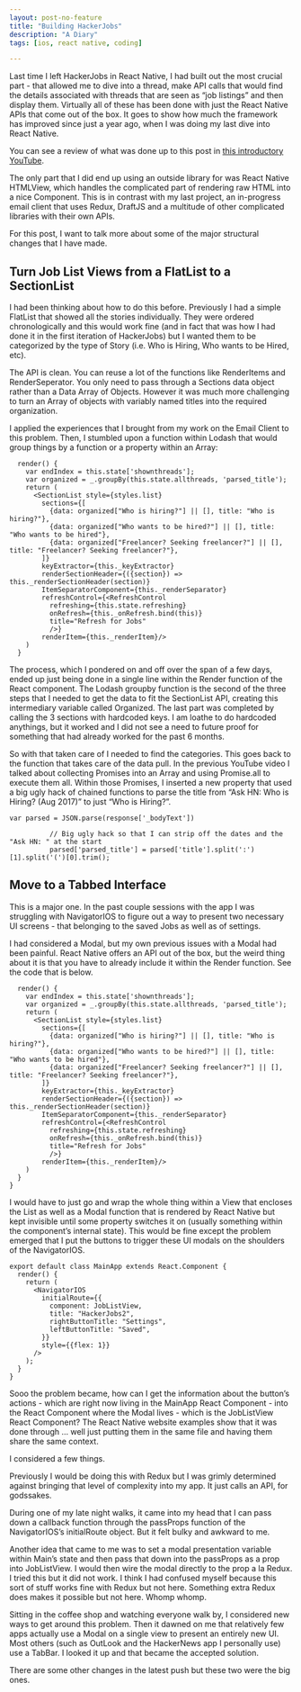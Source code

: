 ```yaml
---
layout: post-no-feature
title: "Building HackerJobs"
description: "A Diary"
tags: [ios, react native, coding]

---
```


Last time I left HackerJobs in React Native, I had built out the most crucial part - that allowed me to dive into a thread, make API calls that would find the details associated with threads that are seen as “job listings” and then display them. Virtually all of these has been done with just the React Native APIs that come out of the box. It goes to show how much the framework has improved since just a year ago, when I was doing my last dive into React Native. 

You can see a review of what was done up to this post in [this introductory YouTube](https://youtu.be/yupGoZknz2k). 

The only part that I did end up using an outside library for was React Native HTMLView, which handles the complicated part of rendering raw HTML into a nice Component. This is in contrast with my last project, an in-progress email client that uses Redux, DraftJS and a multitude of other complicated libraries with their own APIs. 

For this post, I want to talk more about some of the major structural changes that I have made. 

## Turn Job List Views from a FlatList to a SectionList 

I had been thinking about how to do this before. Previously I had a simple FlatList that showed all the stories individually. They were ordered chronologically and this would work fine (and in fact that was how I had done it in the first iteration of HackerJobs) but I wanted them to be categorized by the type of Story (i.e. Who is Hiring, Who wants to be Hired, etc). 

The API is clean. You can reuse a lot of the functions like RenderItems and RenderSeperator. You only need to pass through a Sections data object rather than a Data Array of Objects. However it was much more challenging to turn an Array of objects with variably named titles into the required organization. 

I applied the experiences that I brought from my work on the Email Client to this problem. Then, I stumbled upon a function within Lodash that would group things by a function or a property within an Array: 

```
  render() {
    var endIndex = this.state['shownthreads'];
    var organized = _.groupBy(this.state.allthreads, 'parsed_title');
    return (
      <SectionList style={styles.list}
        sections={[
          {data: organized["Who is hiring?"] || [], title: "Who is hiring?"},
          {data: organized["Who wants to be hired?"] || [], title: "Who wants to be hired"},
          {data: organized["Freelancer? Seeking freelancer?"] || [], title: "Freelancer? Seeking freelancer?"},
        ]}
        keyExtractor={this._keyExtractor}
        renderSectionHeader={({section}) => this._renderSectionHeader(section)}
        ItemSeparatorComponent={this._renderSeparator}
        refreshControl={<RefreshControl
          refreshing={this.state.refreshing}
          onRefresh={this._onRefresh.bind(this)}
          title="Refresh for Jobs"
          />}
        renderItem={this._renderItem}/>
    )
  }
```

The process, which I pondered on and off over the span of a few days, ended up just being done in a single line within the Render function of the React component. The Lodash groupby function is the second of the three steps that I needed to get the data to fit the SectionList API, creating this intermediary variable called Organized. The last part was completed by calling the 3 sections with hardcoded keys. I am loathe to do hardcoded anythings, but it worked and I did not see a need to future proof for something that had already worked for the past 6 months. 

So with that taken care of I needed to find the categories. This goes back to the function that takes care of the data pull. In the previous YouTube video I talked about collecting Promises into an Array and using Promise.all to execute them all. Within those Promises, I inserted a new property that used a big ugly hack of chained functions to parse the title from “Ask HN: Who is Hiring? (Aug 2017)” to just “Who is Hiring?”. 

```
var parsed = JSON.parse(response['_bodyText'])

          // Big ugly hack so that I can strip off the dates and the "Ask HN: " at the start
          parsed['parsed_title'] = parsed['title'].split(':')[1].split('(')[0].trim();
```

## Move to a Tabbed Interface 

This is a major one. In the past couple sessions with the app I was struggling with NavigatorIOS to figure out a way to present two necessary UI screens - that belonging to the saved Jobs as well as of settings. 

I had considered a Modal, but my own previous issues with a Modal had been painful. React Native offers an API out of the box, but the weird thing about it is that you have to already include it within the Render function. See the code that is below. 

``` 
  render() {
    var endIndex = this.state['shownthreads'];
    var organized = _.groupBy(this.state.allthreads, 'parsed_title');
    return (
      <SectionList style={styles.list}
        sections={[
          {data: organized["Who is hiring?"] || [], title: "Who is hiring?"},
          {data: organized["Who wants to be hired?"] || [], title: "Who wants to be hired"},
          {data: organized["Freelancer? Seeking freelancer?"] || [], title: "Freelancer? Seeking freelancer?"},
        ]}
        keyExtractor={this._keyExtractor}
        renderSectionHeader={({section}) => this._renderSectionHeader(section)}
        ItemSeparatorComponent={this._renderSeparator}
        refreshControl={<RefreshControl
          refreshing={this.state.refreshing}
          onRefresh={this._onRefresh.bind(this)}
          title="Refresh for Jobs"
          />}
        renderItem={this._renderItem}/>
    )
  }
}
```

I would have to just go and wrap the whole thing within a View that encloses the List as well as a Modal function that is rendered by React Native but kept invisible until some property switches it on (usually something within the component’s internal state). This would be fine except the problem emerged that I put the buttons to trigger these UI modals on the shoulders of the NavigatorIOS. 

```
export default class MainApp extends React.Component {
  render() {
    return (
      <NavigatorIOS
        initialRoute={{
          component: JobListView,
          title: "HackerJobs2",
          rightButtonTitle: "Settings",
          leftButtonTitle: "Saved",
        }}
        style={{flex: 1}}
      />
    );
  }
}
```

Sooo the problem became, how can I get the information about the button’s actions - which are right now living in the MainApp React Component - into the React Component where the Modal lives - which is the JobListView React Component? The React Native website examples show that it was done through … well just putting them in the same file and having them share the same context. 

I considered a few things. 

Previously I would be doing this with Redux but I was grimly determined against bringing that level of complexity into my app. It just calls an API, for godssakes. 

During one of my late night walks, it came into my head that I can pass down a callback function through the passProps function of the NavigatorIOS’s initialRoute object. But it felt bulky and awkward to me. 

Another idea that came to me was to set a modal presentation variable within Main’s state and then pass that down into the passProps as a prop into JobListView. I would then wire the modal directly to the prop a la Redux. I tried this but it did not work. I think I had confused myself because this sort of stuff works fine with Redux but not here. Something extra Redux does makes it possible but not here. Whomp whomp. 

Sitting in the coffee shop and watching everyone walk by, I considered new ways to get around this problem. Then it dawned on me that relatively few apps actually use a Modal on a single view to present an entirely new UI. Most others (such as OutLook and the HackerNews app I personally use) use a TabBar. I looked it up and that became the accepted solution. 

There are some other changes in the latest push but these two were the big ones. 
